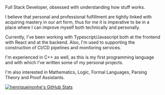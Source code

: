 Full Stack Developer, obsessed with understanding how stuff works.

I believe that personal and professional fulfillment are tightly linked with acquiring mastery in our art form, thus for me it is imperative to be in a place where I can improve myself both technically and personally.

Currently, I've been working with Typescript/Javascript both at the frontend with React and at the backend. Also, I'm used to supporting the construction of CI/CD pipelines and monitoring services.

I'm experienced in C++ as well, as this is my first programming language and with which I've written some of my personal projects.

I'm also interested in Mathematics, Logic, Formal Languages, Parsing Theory and Proof Assistants.

[![henriqueinonhe's GitHub Stats](https://github-readme-stats.vercel.app/api?username=henriqueinonhe&count_private=true&theme=dracula&show_icons=true)](https://github.com/henriqueinonhe/github-readme-stats)

